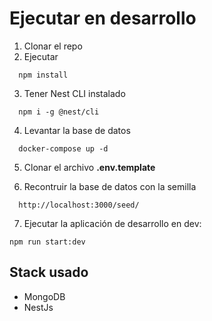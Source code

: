 # Ejecutar en desarrollo

1. Clonar el repo
2. Ejecutar

```
  npm install
```

3. Tener Nest CLI instalado

```
  npm i -g @nest/cli
```

4. Levantar la base de datos

```
  docker-compose up -d
```

5. Clonar el archivo **.env.template**

6. Recontruir la base de datos con la semilla

```
  http://localhost:3000/seed/
```

7. Ejecutar la aplicación de desarrollo en dev:

```
npm run start:dev
```

## Stack usado

- MongoDB
- NestJs
